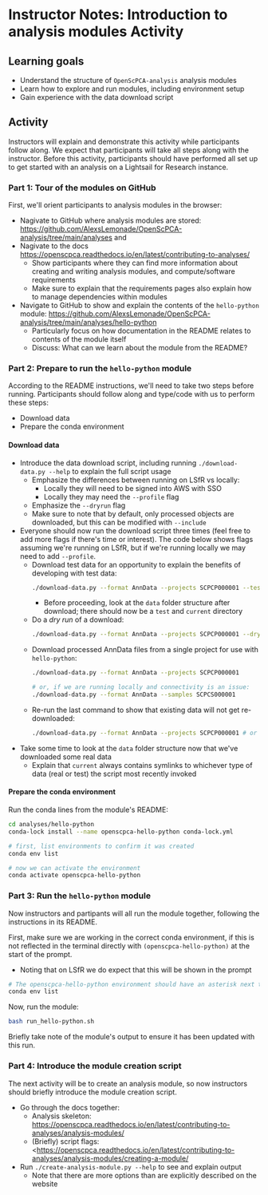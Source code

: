 # Instructor Notes: Introduction to analysis modules Activity


## Learning goals

- Understand the structure of `OpenScPCA-analysis` analysis modules
- Learn how to explore and run modules, including environment setup
- Gain experience with the data download script

## Activity

Instructors will explain and demonstrate this activity while participants follow along.
We expect that participants will take all steps along with the instructor.
Before this activity, participants should have performed all set up to get started with an analysis on a Lightsail for Research instance.

### Part 1: Tour of the modules on GitHub

First, we'll orient participants to analysis modules in the browser:

- Nagivate to GitHub where analysis modules are stored: <https://github.com/AlexsLemonade/OpenScPCA-analysis/tree/main/analyses> and
- Nagivate to the docs <https://openscpca.readthedocs.io/en/latest/contributing-to-analyses/>
  - Show participants where they can find more information about creating and writing analysis modules, and compute/software requirements
  - Make sure to explain that the requirements pages also explain how to manage dependencies within modules
- Navigate to GitHub to show and explain the contents of the `hello-python` module: <https://github.com/AlexsLemonade/OpenScPCA-analysis/tree/main/analyses/hello-python>
  - Particularly focus on how documentation in the README relates to contents of the module itself
  - Discuss: What can we learn about the module from the README?

### Part 2: Prepare to run the `hello-python` module

According to the README instructions, we'll need to take two steps before running.
Participants should follow along and type/code with us to perform these steps:
  - Download data
  - Prepare the conda environment

#### Download data

- Introduce the data download script, including running `./download-data.py --help` to explain the full script usage
  - Emphasize the differences between running on LSfR vs locally:
    - Locally they will need to be signed into AWS with SSO
    - Locally they may need the `--profile` flag
  - Emphasize the `--dryrun` flag
  - Make sure to note that by default, only processed objects are downloaded, but this can be modified with `--include`
- Everyone should now run the download script three times (feel free to add more flags if there's time or interest).
The code below shows flags assuming we're running on LSfR, but if we're running locally we may need to add `--profile`.
  - Download test data for an opportunity to explain the benefits of developing with test data:
    ```bash
    ./download-data.py --format AnnData --projects SCPCP000001 --test-data
    ```
    - Before proceeding, look at the `data` folder structure after download; there should now be a `test` and `current` directory
  - Do a _dry run_ of a download:
    ```bash
    ./download-data.py --format AnnData --projects SCPCP000001 --dryrun
    ```
  - Download processed AnnData files from a single project for use with `hello-python`:
    ```bash
    ./download-data.py --format AnnData --projects SCPCP000001

    # or, if we are running locally and connectivity is an issue:
    ./download-data.py --format AnnData --samples SCPCS000001
    ```
  - Re-run the last command to show that existing data will not get re-downloaded:
    ```bash
    ./download-data.py --format AnnData --projects SCPCP000001 # or with --samples SCPCS000001
    ```
- Take some time to look at the `data` folder structure now that we've downloaded some real data
  - Explain that `current` always contains symlinks to whichever type of data (real or test) the script most recently invoked


#### Prepare the conda environment

Run the conda lines from the module's README:

```bash
cd analyses/hello-python
conda-lock install --name openscpca-hello-python conda-lock.yml

# first, list environments to confirm it was created
conda env list

# now we can activate the environment
conda activate openscpca-hello-python
```

### Part 3: Run the `hello-python` module

Now instructors and partipants will all run the module together, following the instructions in its README.

First, make sure we are working in the correct conda environment, if this is not reflected in the terminal directly with `(openscpca-hello-python)` at the start of the prompt.
  - Noting that on LSfR we do expect that this will be shown in the prompt

```bash
# The openscpca-hello-python environment should have an asterisk next to it
conda env list
```

Now, run the module:

```bash
bash run_hello-python.sh
```

Briefly take note of the module's output to ensure it has been updated with this run.


### Part 4: Introduce the module creation script

The next activity will be to create an analysis module, so now instructors should briefly introduce the module creation script.

- Go through the docs together:
  - Analysis skeleton: <https://openscpca.readthedocs.io/en/latest/contributing-to-analyses/analysis-modules/>
  - (Briefly) script flags: <https://openscpca.readthedocs.io/en/latest/contributing-to-analyses/analysis-modules/creating-a-module/
- Run `./create-analysis-module.py --help` to see and explain output
  - Note that there are more options than are explicitly described on the website
